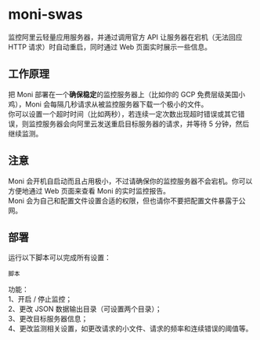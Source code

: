 # moni-swas
监控阿里云轻量应用服务器，并通过调用官方 API 让服务器在宕机（无法回应 HTTP 请求）时自动重启，同时通过 Web 页面实时展示一些信息。

## 工作原理
把 Moni 部署在一个**确保稳定**的监控服务器上（比如你的 GCP 免费层级美国小鸡），Moni 会每隔几秒请求从被监控服务器下载一个极小的文件。  
你可以设置一个超时时间（比如两秒），若连续一定次数出现超时错误或其它错误，则监控服务器会向阿里云发送重启目标服务器的请求，并等待 5 分钟，然后继续监测。

## 注意
Moni 会开机自启动而且占用极小，不过请确保你的监控服务器不会宕机。你可以方便地通过 Web 页面来查看 Moni 的实时监控报告。  
Moni 会为自己和配置文件设置合适的权限，但也请你不要把配置文件暴露于公网。

## 部署
运行以下脚本可以完成所有设置：  
```
脚本
```
功能：  
1、开启 / 停止监控；  
2、更改 JSON 数据输出目录（可设置两个目录）；  
3、更改目标服务器信息；  
4、更改监测相关设置，如更改请求的小文件、请求的频率和连续错误的阈值等。
